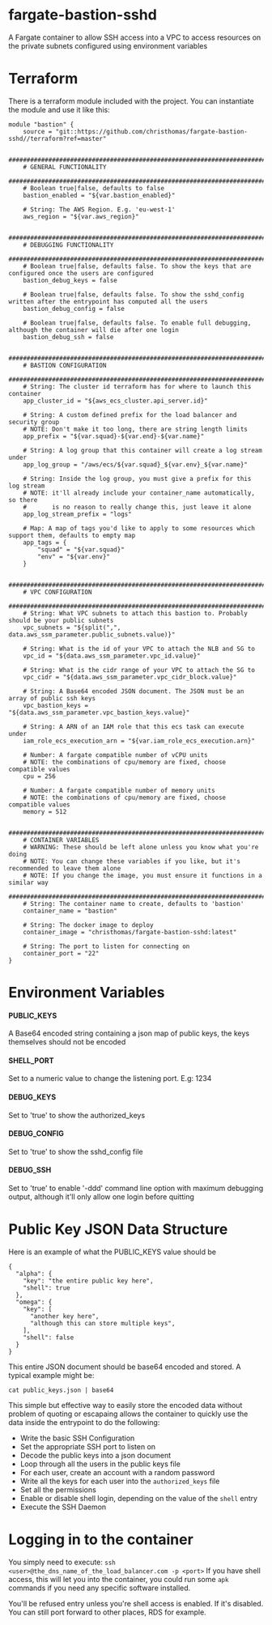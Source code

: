 # fargate-bastion-sshd
A Fargate container to allow SSH access into a VPC to access resources on the private subnets configured using environment variables

# Terraform

There is a terraform module included with the project. You can instantiate the module and use it like this:

```
module "bastion" {
    source = "git::https://github.com/christhomas/fargate-bastion-sshd//terraform?ref=master"
    
    ##############################################################################
    # GENERAL FUNCTIONALITY
    ##############################################################################
    # Boolean true|false, defaults to false
    bastion_enabled = "${var.bastion_enabled}"
    
    # String: The AWS Region. E.g. 'eu-west-1'
    aws_region = "${var.aws_region}"

    ##############################################################################
    # DEBUGGING FUNCTIONALITY
    ##############################################################################
    # Boolean true|false, defaults false. To show the keys that are configured once the users are configured
    bastion_debug_keys = false
      
    # Boolean true|false, defaults false. To show the sshd_config written after the entrypoint has computed all the users
    bastion_debug_config = false
      
    # Boolean true|false, defaults false. To enable full debugging, although the container will die after one login
    bastion_debug_ssh = false
    
    ##############################################################################
    # BASTION CONFIGURATION
    ##############################################################################
    # String: The cluster id terraform has for where to launch this container
    app_cluster_id = "${aws_ecs_cluster.api_server.id}"
    
    # String: A custom defined prefix for the load balancer and security group
    # NOTE: Don't make it too long, there are string length limits
    app_prefix = "${var.squad}-${var.end}-${var.name}"
    
    # String: A log group that this container will create a log stream under
    app_log_group = "/aws/ecs/${var.squad}_${var.env}_${var.name}"

    # String: Inside the log group, you must give a prefix for this log stream
    # NOTE: it'll already include your container_name automatically, so there 
    #       is no reason to really change this, just leave it alone
    app_log_stream_prefix = "logs"

    # Map: A map of tags you'd like to apply to some resources which support them, defaults to empty map
    app_tags = {
        "squad" = "${var.squad}"
        "env" = "${var.env}"
    }

    ##############################################################################
    # VPC CONFIGURATION
    ##############################################################################
    # String: What VPC subnets to attach this bastion to. Probably should be your public subnets 
    vpc_subnets = "${split(",", data.aws_ssm_parameter.public_subnets.value)}"
    
    # String: What is the id of your VPC to attach the NLB and SG to
    vpc_id = "${data.aws_ssm_parameter.vpc_id.value}"
    
    # String: What is the cidr range of your VPC to attach the SG to
    vpc_cidr = "${data.aws_ssm_parameter.vpc_cidr_block.value}"
    
    # String: A Base64 encoded JSON document. The JSON must be an array of public ssh keys
    vpc_bastion_keys = "${data.aws_ssm_parameter.vpc_bastion_keys.value}"
    
    # String: A ARN of an IAM role that this ecs task can execute under
    iam_role_ecs_execution_arn = "${var.iam_role_ecs_execution.arn}"
        
    # Number: A fargate compatible number of vCPU units
    # NOTE: the combinations of cpu/memory are fixed, choose compatible values  
    cpu = 256

    # Number: A fargate compatible number of memory units
    # NOTE: the combinations of cpu/memory are fixed, choose compatible values
    memory = 512
    
    ##############################################################################
    # CONTAINER VARIABLES
    # WARNING: These should be left alone unless you know what you're doing
    # NOTE: You can change these variables if you like, but it's recommended to leave them alone
    # NOTE: If you change the image, you must ensure it functions in a similar way
    ##############################################################################
    # String: The container name to create, defaults to 'bastion'
    container_name = "bastion"

    # String: The docker image to deploy
    container_image = "christhomas/fargate-bastion-sshd:latest"

    # String: The port to listen for connecting on
    container_port = "22"
}
```

# Environment Variables

#### PUBLIC_KEYS
A Base64 encoded string containing a json map of public keys, the keys themselves should not be encoded

#### SHELL_PORT
Set to a numeric value to change the listening port. E.g: 1234

#### DEBUG_KEYS
Set to 'true' to show the authorized_keys

#### DEBUG_CONFIG
Set to 'true' to show the sshd_config file

#### DEBUG_SSH
Set to 'true' to enable '-ddd' command line option with maximum debugging output, although it'll only allow one login before quitting

# Public Key JSON Data Structure

Here is an example of what the PUBLIC_KEYS value should be

```text
{
  "alpha": {
    "key": "the entire public key here",
    "shell": true
  },
  "omega": {
    "key": [
      "another key here",
      "although this can store multiple keys",
    ],
    "shell": false
  }
}

```

This entire JSON document should be base64 encoded and stored. A typical example might be:

```
cat public_keys.json | base64
```

This simple but effective way to easily store the encoded data without problem of quoting 
or escapaing allows the container to quickly use the data inside the entrypoint to do the 
following:
+ Write the basic SSH Configuration
+ Set the appropriate SSH port to listen on
+ Decode the public keys into a json document
+ Loop through all the users in the public keys file
+ For each user, create an account with a random password
+ Write all the keys for each user into the `authorized_keys` file
+ Set all the permissions
+ Enable or disable shell login, depending on the value of the `shell` entry
+ Execute the SSH Daemon

# Logging in to the container

You simply need to execute: `ssh <user>@the_dns_name_of_the_load_balancer.com -p <port>`
If you have shell access, this will let you into the container, you could run some `apk` commands
if you need any specific software installed. 

You'll be refused entry unless you're shell access is enabled. If it's disabled. You can still port forward
to other places, RDS for example.
